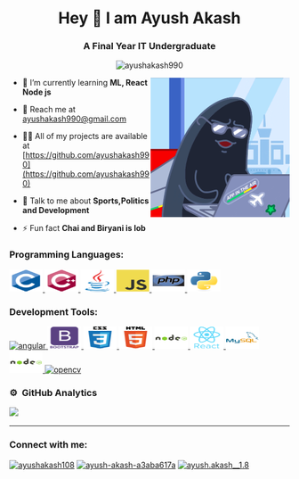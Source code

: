 <h1 align="center">Hey 👋 I am Ayush Akash</h1>
<h3 align="center">A Final Year IT Undergraduate</h3>

<p align="center"> <img src="https://komarev.com/ghpvc/?username=ayushakash990&label=Profile%20views&color=0e75b6&style=flat" alt="ayushakash990" /> </p>
<img align="right" alt="GIF" width="250px" src="https://github.com/ayushakash990/ayushakash990/blob/main/giphy.gif"/>


- 🌱 I’m currently learning **ML, React Node js**

- 📧 Reach me at [ayushakash990@gmail.com](ayushakash990@gmail.com)

- 👨‍💻 All of my projects are available at [https://github.com/ayushakash990](https://github.com/ayushakash990)

- 💬 Talk to me about **Sports,Politics and Development**

- ⚡ Fun fact **Chai and Biryani is lob**


<h3 align="left">Programming Languages:</h3>
<p align="left"> <a href="https://www.cprogramming.com/" target="_blank"> <img src="https://raw.githubusercontent.com/devicons/devicon/master/icons/c/c-original.svg" alt="c" width="60" height="40"/> </a> <a href="https://www.w3schools.com/cpp/" target="_blank"> <img src="https://raw.githubusercontent.com/devicons/devicon/master/icons/cplusplus/cplusplus-original.svg" alt="cplusplus" width="60" height="40"/> </a> <a href="https://www.java.com" target="_blank"> <img src="https://raw.githubusercontent.com/devicons/devicon/master/icons/java/java-original.svg" alt="java" width="60" height="40"/> </a> <a href="https://developer.mozilla.org/en-US/docs/Web/JavaScript" target="_blank"> <img src="https://raw.githubusercontent.com/devicons/devicon/master/icons/javascript/javascript-original.svg" alt="javascript" width="60" height="40"/> </a> <a href="https://www.php.net" target="_blank"> <img src="https://raw.githubusercontent.com/devicons/devicon/master/icons/php/php-original.svg" alt="php" width="60" height="40"/> </a> <a href="https://www.python.org" target="_blank"> <img src="https://raw.githubusercontent.com/devicons/devicon/master/icons/python/python-original.svg" alt="python" width="60" height="40"/> </a> </p>

<h3 align="left">Development Tools:</h3>
<p align="left"> <a href="https://angular.io" target="_blank"> <img src="https://angular.io/assets/images/logos/angular/angular.svg" alt="angular" width="60" height="40"/> </a> <a href="https://getbootstrap.com" target="_blank"> <img src="https://raw.githubusercontent.com/devicons/devicon/master/icons/bootstrap/bootstrap-plain-wordmark.svg" alt="bootstrap" width="60" height="40"/> </a> <a href="https://www.w3schools.com/css/" target="_blank"> <img src="https://raw.githubusercontent.com/devicons/devicon/master/icons/css3/css3-original-wordmark.svg" alt="css3" width="60" height="40"/> </a> <a href="https://www.w3.org/html/" target="_blank"> <img src="https://raw.githubusercontent.com/devicons/devicon/master/icons/html5/html5-original-wordmark.svg" alt="html5" width="60" height="40"/> </a> <a href="https://nodejs.org" target="_blank"> <img src="https://raw.githubusercontent.com/devicons/devicon/master/icons/nodejs/nodejs-original-wordmark.svg" alt="nodejs" width="60" height="40"/> </a> <a href="https://reactjs.org/" target="_blank"> <img src="https://raw.githubusercontent.com/devicons/devicon/master/icons/react/react-original-wordmark.svg" alt="react" width="60" height="40"/> </a> <a href="https://www.mysql.com/" target="_blank"> <img src="https://raw.githubusercontent.com/devicons/devicon/master/icons/mysql/mysql-original-wordmark.svg" alt="mysql" width="60" height="40"/> </a> <a href="https://nodejs.org" target="_blank"> <img src="https://raw.githubusercontent.com/devicons/devicon/master/icons/nodejs/nodejs-original-wordmark.svg" alt="nodejs" width="60" height="40"/> </a> <a href="https://opencv.org/" target="_blank"> <img src="https://www.vectorlogo.zone/logos/opencv/opencv-icon.svg" alt="opencv" width="60" height="40"/> </a> </p>

### ⚙️ &nbsp;GitHub Analytics
<p align="left">
<a href="https://github.com/ayushakash990">
  <img height="230em" src="https://github-readme-stats.vercel.app/api?username=ayushakash990&show_icons=true&theme=midnight-purple&include_all_commits=true&count_private=true" />
  <hr>
</a>
</p>

<h3 align="left">Connect with me:</h3>
<p align="left">
<a href="https://twitter.com/ayushakash108" target="blank"><img align="center" src="https://raw.githubusercontent.com/rahuldkjain/github-profile-readme-generator/master/src/images/icons/Social/twitter.svg" alt="ayushakash108" height="30" width="60" /></a>
<a href="https://linkedin.com/in/ayush-akash-a3aba617a" target="blank"><img align="center" src="https://raw.githubusercontent.com/rahuldkjain/github-profile-readme-generator/master/src/images/icons/Social/linked-in-alt.svg" alt="ayush-akash-a3aba617a" height="30" width="60" /></a>
<a href="https://instagram.com/ayush.akash__1.8" target="blank"><img align="center" src="https://raw.githubusercontent.com/rahuldkjain/github-profile-readme-generator/master/src/images/icons/Social/instagram.svg" alt="ayush.akash__1.8" height="30" width="60" /></a>
</p>
